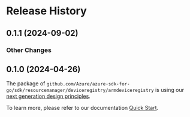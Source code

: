 # Release History

## 0.1.1 (2024-09-02)
### Other Changes


## 0.1.0 (2024-04-26)

The package of `github.com/Azure/azure-sdk-for-go/sdk/resourcemanager/deviceregistry/armdeviceregistry` is using our [next generation design principles](https://azure.github.io/azure-sdk/general_introduction.html).

To learn more, please refer to our documentation [Quick Start](https://aka.ms/azsdk/go/mgmt).